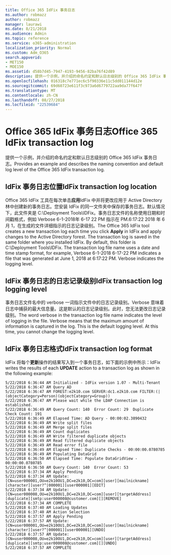 ```yaml
---
title: Office 365 IdFix 事务日志
ms.author: robmazz
author: robmazz
manager: laurawi
ms.date: 8/21/2018
ms.audience: Admin
ms.topic: reference
ms.service: o365-administration
localization_priority: Normal
ms.custom: Adm_O365
search.appverid:
- MET150
- MOE150
ms.assetid: d58b7d45-7947-4193-9456-82ba76f42d89
description: 提供一个示例，并介绍的命名约定和默认日志级别的 Office 365 IdFix 事务日志。
ms.openlocfilehash: 016318c7e771ec6c5f90336e11c5dd011144d12e
ms.sourcegitcommit: 69d60723e611f3c973a6d6779722aa9da77f647f
ms.translationtype: MT
ms.contentlocale: zh-CN
ms.lasthandoff: 08/27/2018
ms.locfileid: "22539684"
---
```

# <a name="office-365-idfix-transaction-log"></a><span data-ttu-id="f4f9a-103">Office 365 IdFix 事务日志</span><span class="sxs-lookup"><span data-stu-id="f4f9a-103">Office 365 IdFix transaction log</span></span>

<span data-ttu-id="f4f9a-104">提供一个示例，并介绍的命名约定和默认日志级别的 Office 365 IdFix 事务日志。</span><span class="sxs-lookup"><span data-stu-id="f4f9a-104">Provides an example and describes the naming convention and default log level of the Office 365 IdFix transaction log.</span></span>
  
## <a name="idfix-transaction-log-location"></a><span data-ttu-id="f4f9a-105">IdFix 事务日志位置</span><span class="sxs-lookup"><span data-stu-id="f4f9a-105">IdFix transaction log location</span></span>

<span data-ttu-id="f4f9a-p101">Office 365 IdFix 工具在每次单击**应用**IdFix 中并将更改应用于 Active Directory 林中创建新的事务日志。您安装 IdFix 的同一文件夹中保存的事务日志。默认情况下，此文件夹是 C:\Deployment Tools\IDFix。事务日志文件的名称使用日期和时间戳格式，例如 Verbose 6-1-2018年 6-17 22 PM 指示在 PM.6:17:22 2018 年 6 月 1，在生成的文件详细指示的日志记录级别。</span><span class="sxs-lookup"><span data-stu-id="f4f9a-p101">The Office 365 IdFix tool creates a new transaction log each time you click **Apply** in IdFix and apply changes to the Active Directory forest. The transaction log is saved in the same folder where you installed IdFix. By default, this folder is C:\Deployment Tools\IDFix. The transaction log file name uses a date and time stamp format, for example, Verbose 6-1-2018 6-17-22 PM indicates a file that was generated at June 1, 2018 at 6:17:22 PM. Verbose indicates the logging level.</span></span> 
  
## <a name="idfix-transaction-log-logging-level"></a><span data-ttu-id="f4f9a-111">IdFix 事务日志的日志记录级别</span><span class="sxs-lookup"><span data-stu-id="f4f9a-111">IdFix transaction log logging level</span></span>

<span data-ttu-id="f4f9a-p102">事务日志文件名中的 verbose 一词指示文件中的日志记录级别。Verbose 意味着日志中捕获的最大信息量。这是默认的日志记录级别。此时，您无法更改日志记录级别。</span><span class="sxs-lookup"><span data-stu-id="f4f9a-p102">The word verbose in the transaction log file name indicates the level of logging in the file. Verbose means that the maximum amount of information is captured in the log. This is the default logging level. At this time, you cannot change the logging level.</span></span>
  
## <a name="idfix-transaction-log-format"></a><span data-ttu-id="f4f9a-116">IdFix 事务日志格式</span><span class="sxs-lookup"><span data-stu-id="f4f9a-116">IdFix transaction log format</span></span>

<span data-ttu-id="f4f9a-117">IdFix 将每个**更新**操作的结果写入到一个事务日志，如下面的示例中所示：</span><span class="sxs-lookup"><span data-stu-id="f4f9a-117">IdFix writes the results of each **UPDATE** action to a transaction log as shown in the following example:</span></span>
  
```
5/22/2018 6:36:44 AM Initialized - IdFix version 1.07 - Multi-Tenant
5/22/2018 6:36:47 AM Query AD
5/22/2018 6:36:47 AM FOREST:e2k10.com SERVER:dc1.e2k10.com FILTER:(|(objectCategory=Person)(objectCategory=Group))
5/22/2018 6:36:47 AM Please wait while the LDAP Connection is established.
5/22/2018 6:36:49 AM Query Count: 140  Error Count: 29  Duplicate Check Count: 191
5/22/2018 6:36:49 AM Elapsed Time: AD Query - 00:00:02.3890432
5/22/2018 6:36:49 AM Write split files
5/22/2018 6:36:49 AM Merge split files
5/22/2018 6:36:49 AM Count duplicates
5/22/2018 6:36:49 AM Write filtered duplicate objects
5/22/2018 6:36:49 AM Read filtered duplicate objects
5/22/2018 6:36:49 AM Read error file
5/22/2018 6:36:49 AM Elapsed Time: Duplicate Checks - 00:00:00.0780785
5/22/2018 6:36:49 AM Populating DataGrid
5/22/2018 6:36:50 AM Elapsed Time: Populate DataGridView - 00:00:00.0780785
5/22/2018 6:36:50 AM Query Count: 140  Error Count: 53
5/22/2018 6:37:34 AM Apply Pending
5/22/2018 6:37:34 AM Update: [CN=user000001,OU=e2k10OU1,DC=e2k10,DC=com][user][mailnickname][character][user?^|000001][user000001][EDIT]
5/22/2018 6:37:34 AM Update: [CN=user000008,OU=e2k10OU1,DC=e2k10,DC=com][user][targetAddress][duplicate][smtp:user000008@customer.com][][REMOVE]
5/22/2018 6:37:34 AM COMPLETE
5/22/2018 6:37:40 AM Loading Updates
5/22/2018 6:37:40 AM Action Selection
5/22/2018 6:37:57 AM Apply Pending
5/22/2018 6:37:57 AM Update: [CN=user000001,OU=e2k10OU1,DC=e2k10,DC=com][user][mailnickname][character][user?^|000001][user000001][UNDO]
5/22/2018 6:37:57 AM Update: [CN=user000008,OU=e2k10OU1,DC=e2k10,DC=com][user][targetAddress][duplicate][smtp:user000008@customer.com][][UNDO]
5/22/2018 6:37:57 AM COMPLETE

```